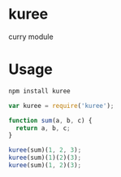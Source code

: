 kuree
======

curry module

# Usage

```bash
npm install kuree
```

```js
var kuree = require('kuree');

function sum(a, b, c) {
  return a, b, c;
}

kuree(sum)(1, 2, 3);
kuree(sum)(1)(2)(3);
kuree(sum)(1, 2)(3);

```